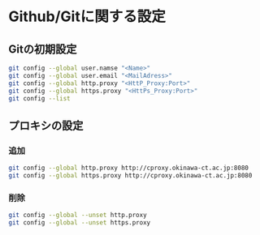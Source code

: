# Github/Gitに関する設定
## Gitの初期設定
```sh
git config --global user.namse "<Name>"             
git config --global user.email "<MailAdress>"
git config --global http.proxy "<HttP_Proxy:Port>"
git config --global https.proxy "<HttPs_Proxy:Port>"
git config --list
```

## プロキシの設定
### 追加
```sh
git config --global http.proxy http://cproxy.okinawa-ct.ac.jp:8080
git config --global https.proxy http://cproxy.okinawa-ct.ac.jp:8080
```

### 削除
```sh
git config --global --unset http.proxy
git config --global --unset https.proxy
```
